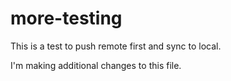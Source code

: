 # more-testing
This is a test to push remote first and sync to local.

I'm making additional changes to this file.
